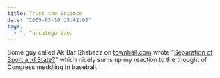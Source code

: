 ```yaml
---
title: Trust the Science
date: "2005-03-10 15:42:00"
tags:
  - ", "uncategorized
---
```

<p> Some guy called Ak'Bar Shabazz on <a href="http://www.townhall.com">townhall.com</a> wrote "<a href="http://www.townhall.com/columnists/GuestColumns/Shabazz20050309.shtml">Separation
of Sport and State?</a>" which nicely sums up my reaction to the
thought of Congress meddling in baseball.</p>

